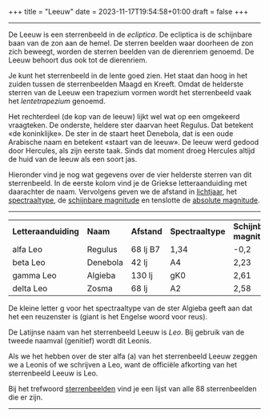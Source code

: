 +++
title = "Leeuw"
date = 2023-11-17T19:54:58+01:00
draft = false
+++

---
De Leeuw is een sterrenbeeld in de *ecliptica*. De ecliptica is de
schijnbare baan van de zon aan de hemel. De sterren beelden waar
doorheen de zon zich beweegt, worden de sterren beelden van de
dierenriem genoemd. De Leeuw behoort dus ook tot de dierenriem.

Je kunt het sterrenbeeld in de lente goed zien. Het staat dan hoog in
het zuiden tussen de sterrenbeelden Maagd en Kreeft. Omdat de helderste
sterren van de Leeuw een trapezium vormen wordt het sterrenbeeld vaak
het *lentetrapezium* genoemd.

Het rechterdeel (de kop van de leeuw) lijkt wel wat op een omgekeerd
vraagteken. De onderste, heldere ster daarvan heet Regulus. Dat betekent
«de koninklijke». De ster in de staart heet Denebola, dat is een oude
Arabische naam en betekent «staart van de leeuw». De leeuw werd gedood
door Hercules, als zijn eerste taak. Sinds dat moment droeg Hercules
altijd de huid van de leeuw als een soort jas.

Hieronder vind je nog wat gegevens over de vier helderste sterren van
dit sterrenbeeld. In de eerste kolom vind je de Griekse letteraanduiding
met daarachter de naam. Vervolgens geven we de afstand in
[lichtjaar](/encyclopedie/lichtjaar), het
[spectraaltype](/encyclopedie/spectraa), de [schijnbare magnitude](/encyclopedie/magnitude) en tenslotte de [absolute magnitude](/encyclopedie/absolute).

---
|   |   |   |   |   |   |
|---|---|---|---|---|---|
**Letteraanduiding** |**Naam** |**Afstand** |**Spectraaltype** |**Schijnbare magnitude** |**Absolute magnitude**
    alfa Leo     |Regulus        |68 lj     B7     |1,34     |-0,2 
    beta Leo     |Denebola       |42 lj    |A4     |2,23      |1,6 
    gamma Leo    |Algieba       |130 lj    |gK0     |2,61     |-0,4 
    delta Leo    |Zosma          |68 lj     |A2     |2,58      |1,0 

De kleine letter g voor het spectraaltype van de ster Algieba geeft aan
dat het een reuzenster is (giant is het Engelse woord voor reus).

De Latijnse naam van het sterrenbeeld Leeuw is *Leo*. Bij gebruik van de
tweede naamval (genitief) wordt dit Leonis.

Als we het hebben over de ster alfa (a) van het sterrenbeeld Leeuw
zeggen we a Leonis of we schrijven a Leo, want de officiële afkorting
van het sterrenbeeld Leeuw is Leo.

Bij het trefwoord [sterrenbeelden](/encyclopedie/sterrenbeeld) vind je een
lijst van alle 88 sterrenbeelden die er zijn.

---
